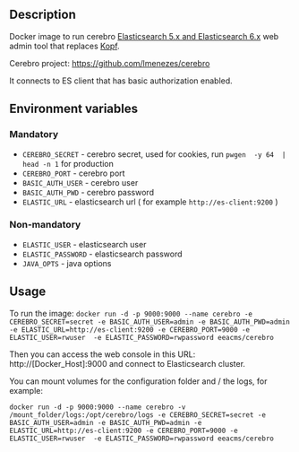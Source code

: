 ## Description
Docker image to run cerebro [Elasticsearch 5.x and Elasticsearch 6.x](https://www.elastic.co/products/elasticsearch) web admin tool that replaces [Kopf](https://github.com/lmenezes/elasticsearch-kopf).

Cerebro project: https://github.com/lmenezes/cerebro

It connects to ES client that has basic authorization enabled.

## Environment variables

### Mandatory

* `CEREBRO_SECRET` - cerebro secret, used for cookies, run `pwgen  -y 64  | head -n 1` for production
* `CEREBRO_PORT` - cerebro port
* `BASIC_AUTH_USER` - cerebro user
* `BASIC_AUTH_PWD` - cerebro password
* `ELASTIC_URL` - elasticsearch url ( for example `http://es-client:9200` )

### Non-mandatory

* `ELASTIC_USER` - elasticsearch user
* `ELASTIC_PASSWORD` - elasticsearch password
* `JAVA_OPTS` - java options

## Usage
To run the image:
`docker run -d -p 9000:9000 --name cerebro -e CEREBRO_SECRET=secret -e BASIC_AUTH_USER=admin -e BASIC_AUTH_PWD=admin -e ELASTIC_URL=http://es-client:9200 -e CEREBRO_PORT=9000 -e ELASTIC_USER=rwuser  -e ELASTIC_PASSWORD=rwpassword eeacms/cerebro`

Then you can access the web console in this URL: http://[Docker_Host]:9000 and connect to Elasticsearch cluster.

You can mount volumes for the configuration folder and / the logs, for example:

`docker run -d -p 9000:9000 --name cerebro -v /mount_folder/logs:/opt/cerebro/logs -e CEREBRO_SECRET=secret -e BASIC_AUTH_USER=admin -e BASIC_AUTH_PWD=admin -e ELASTIC_URL=http://es-client:9200 -e CEREBRO_PORT=9000 -e ELASTIC_USER=rwuser  -e ELASTIC_PASSWORD=rwpassword eeacms/cerebro`

